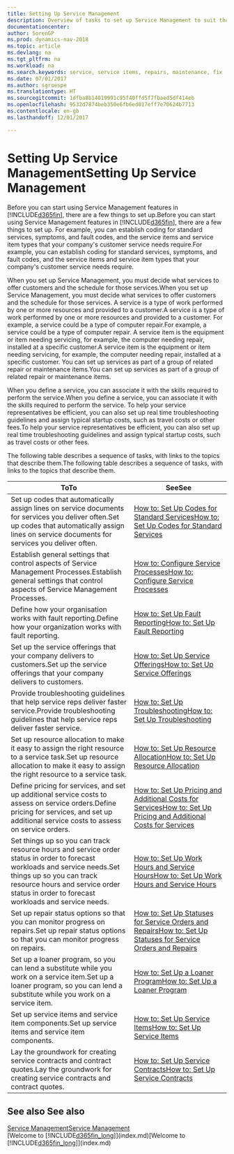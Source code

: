 ```yaml
---
title: Setting Up Service Management
description: Overview of tasks to set up Service Management to suit the way that your organisations manages its services.
documentationcenter: 
author: SorenGP
ms.prod: dynamics-nav-2018
ms.topic: article
ms.devlang: na
ms.tgt_pltfrm: na
ms.workload: na
ms.search.keywords: service, service items, repairs, maintenance, fix
ms.date: 07/01/2017
ms.author: sgroespe
ms.translationtype: HT
ms.sourcegitcommit: 1dfba8b14019991c95f40ffd5f7fbaed5df414eb
ms.openlocfilehash: 9532d7874beb350e6fb6ed017eff7e70624b7713
ms.contentlocale: en-gb
ms.lasthandoff: 12/01/2017

---
```


# <a name="setting-up-service-management"></a><span data-ttu-id="064f4-103">Setting Up Service Management</span><span class="sxs-lookup"><span data-stu-id="064f4-103">Setting Up Service Management</span></span>
<span data-ttu-id="064f4-104">Before you can start using Service Management features in [!INCLUDE[d365fin](includes/d365fin_md.md)], there are a few things to set up.</span><span class="sxs-lookup"><span data-stu-id="064f4-104">Before you can start using Service Management features in [!INCLUDE[d365fin](includes/d365fin_md.md)], there are a few things to set up.</span></span> <span data-ttu-id="064f4-105">For example, you can establish coding for standard services, symptoms, and fault codes, and the service items and service item types that your company's customer service needs require.</span><span class="sxs-lookup"><span data-stu-id="064f4-105">For example, you can establish coding for standard services, symptoms, and fault codes, and the service items and service item types that your company's customer service needs require.</span></span>  

<span data-ttu-id="064f4-106">When you set up Service Management, you must decide what services to offer customers and the schedule for those services.</span><span class="sxs-lookup"><span data-stu-id="064f4-106">When you set up Service Management, you must decide what services to offer customers and the schedule for those services.</span></span> <span data-ttu-id="064f4-107">A service is a type of work performed by one or more resources and provided to a customer.</span><span class="sxs-lookup"><span data-stu-id="064f4-107">A service is a type of work performed by one or more resources and provided to a customer.</span></span> <span data-ttu-id="064f4-108">For example, a service could be a type of computer repair.</span><span class="sxs-lookup"><span data-stu-id="064f4-108">For example, a service could be a type of computer repair.</span></span> <span data-ttu-id="064f4-109">A service item is the equipment or item needing servicing, for example, the computer needing repair, installed at a specific customer.</span><span class="sxs-lookup"><span data-stu-id="064f4-109">A service item is the equipment or item needing servicing, for example, the computer needing repair, installed at a specific customer.</span></span> <span data-ttu-id="064f4-110">You can set up services as part of a group of related repair or maintenance items.</span><span class="sxs-lookup"><span data-stu-id="064f4-110">You can set up services as part of a group of related repair or maintenance items.</span></span>  
  
<span data-ttu-id="064f4-111">When you define a service, you can associate it with the skills required to perform the service.</span><span class="sxs-lookup"><span data-stu-id="064f4-111">When you define a service, you can associate it with the skills required to perform the service.</span></span> <span data-ttu-id="064f4-112">To help your service representatives be efficient, you can also set up real time troubleshooting guidelines and assign typical startup costs, such as travel costs or other fees.</span><span class="sxs-lookup"><span data-stu-id="064f4-112">To help your service representatives be efficient, you can also set up real time troubleshooting guidelines and assign typical startup costs, such as travel costs or other fees.</span></span>  

<span data-ttu-id="064f4-113">The following table describes a sequence of tasks, with links to the topics that describe them.</span><span class="sxs-lookup"><span data-stu-id="064f4-113">The following table describes a sequence of tasks, with links to the topics that describe them.</span></span>  
  
| <span data-ttu-id="064f4-114">To</span><span class="sxs-lookup"><span data-stu-id="064f4-114">To</span></span> | <span data-ttu-id="064f4-115">See</span><span class="sxs-lookup"><span data-stu-id="064f4-115">See</span></span> |
| --- | --- |
| <span data-ttu-id="064f4-116">Set up codes that automatically assign lines on service documents for services you deliver often.</span><span class="sxs-lookup"><span data-stu-id="064f4-116">Set up codes that automatically assign lines on service documents for services you deliver often.</span></span> |[<span data-ttu-id="064f4-117">How to: Set Up Codes for Standard Services</span><span class="sxs-lookup"><span data-stu-id="064f4-117">How to: Set Up Codes for Standard Services</span></span>](service-how-setup-service-coding.md)|
| <span data-ttu-id="064f4-118">Establish general settings that control aspects of Service Management Processes.</span><span class="sxs-lookup"><span data-stu-id="064f4-118">Establish general settings that control aspects of Service Management Processes.</span></span>|[<span data-ttu-id="064f4-119">How to: Configure Service Processes</span><span class="sxs-lookup"><span data-stu-id="064f4-119">How to: Configure Service Processes</span></span>](service-setup-service-processes.md)|
| <span data-ttu-id="064f4-120">Define how your organisation works with fault reporting.</span><span class="sxs-lookup"><span data-stu-id="064f4-120">Define how your organization works with fault reporting.</span></span> |[<span data-ttu-id="064f4-121">How to: Set Up Fault Reporting</span><span class="sxs-lookup"><span data-stu-id="064f4-121">How to: Set Up Fault Reporting</span></span>](service-how-setup-fault-reporting.md) |
| <span data-ttu-id="064f4-122">Set up the service offerings that your company delivers to customers.</span><span class="sxs-lookup"><span data-stu-id="064f4-122">Set up the service offerings that your company delivers to customers.</span></span>|[<span data-ttu-id="064f4-123">How to: Set Up Service Offerings</span><span class="sxs-lookup"><span data-stu-id="064f4-123">How to: Set Up Service Offerings</span></span>](service-how-setup-service-offerings.md)|
| <span data-ttu-id="064f4-124">Provide troubleshooting guidelines that help service reps deliver faster service.</span><span class="sxs-lookup"><span data-stu-id="064f4-124">Provide troubleshooting guidelines that help service reps deliver faster service.</span></span> |[<span data-ttu-id="064f4-125">How to: Set Up Troubleshooting</span><span class="sxs-lookup"><span data-stu-id="064f4-125">How to: Set Up Troubleshooting</span></span>](service-how-setup-troubleshooting.md) |
| <span data-ttu-id="064f4-126">Set up resource allocation to make it easy to assign the right resource to a service task.</span><span class="sxs-lookup"><span data-stu-id="064f4-126">Set up resource allocation to make it easy to assign the right resource to a service task.</span></span> |[<span data-ttu-id="064f4-127">How to: Set Up Resource Allocation</span><span class="sxs-lookup"><span data-stu-id="064f4-127">How to: Set Up Resource Allocation</span></span>](service-how-setup-resource-allocation.md) |
| <span data-ttu-id="064f4-128">Define pricing for services, and set up additional service costs to assess on service orders.</span><span class="sxs-lookup"><span data-stu-id="064f4-128">Define pricing for services, and set up additional service costs to assess on service orders.</span></span> |[<span data-ttu-id="064f4-129">How to: Set Up Pricing and Additional Costs for Services</span><span class="sxs-lookup"><span data-stu-id="064f4-129">How to: Set Up Pricing and Additional Costs for Services</span></span>](service-how-setup-service-costs-pricing.md)|
| <span data-ttu-id="064f4-130">Set things up so you can track resource hours and service order status in order to forecast workloads and service needs.</span><span class="sxs-lookup"><span data-stu-id="064f4-130">Set things up so you can track resource hours and service order status in order to forecast workloads and service needs.</span></span>|[<span data-ttu-id="064f4-131">How to: Set Up Work Hours and Service Hours</span><span class="sxs-lookup"><span data-stu-id="064f4-131">How to: Set Up Work Hours and Service Hours</span></span>](service-how-setup-work-service-hours.md)|
| <span data-ttu-id="064f4-132">Set up repair status options so that you can monitor progress on repairs.</span><span class="sxs-lookup"><span data-stu-id="064f4-132">Set up repair status options so that you can monitor progress on repairs.</span></span> | [<span data-ttu-id="064f4-133">How to: Set Up Statuses for Service Orders and Repairs</span><span class="sxs-lookup"><span data-stu-id="064f4-133">How to: Set Up Statuses for Service Orders and Repairs</span></span>](service-order-repair-status.md)|
| <span data-ttu-id="064f4-134">Set up a loaner program, so you can lend a substitute while you work on a service item.</span><span class="sxs-lookup"><span data-stu-id="064f4-134">Set up a loaner program, so you can lend a substitute while you work on a service item.</span></span> |[<span data-ttu-id="064f4-135">How to: Set Up a Loaner Program</span><span class="sxs-lookup"><span data-stu-id="064f4-135">How to: Set Up a Loaner Program</span></span>](service-how-setup-loaner-program.md) |
| <span data-ttu-id="064f4-136">Set up service items and service item components.</span><span class="sxs-lookup"><span data-stu-id="064f4-136">Set up service items and service item components.</span></span> |[<span data-ttu-id="064f4-137">How to: Set Up Service Items</span><span class="sxs-lookup"><span data-stu-id="064f4-137">How to: Set Up Service Items</span></span>](service-how-setup-service-items.md) |
| <span data-ttu-id="064f4-138">Lay the groundwork for creating service contracts and contract quotes.</span><span class="sxs-lookup"><span data-stu-id="064f4-138">Lay the groundwork for creating service contracts and contract quotes.</span></span> |[<span data-ttu-id="064f4-139">How to: Set Up Service Contracts</span><span class="sxs-lookup"><span data-stu-id="064f4-139">How to: Set Up Service Contracts</span></span>](service-how-setup-service-contracts.md) |

## <a name="see-also"></a><span data-ttu-id="064f4-140">See also </span><span class="sxs-lookup"><span data-stu-id="064f4-140">See also</span></span>
[<span data-ttu-id="064f4-141">Service Management</span><span class="sxs-lookup"><span data-stu-id="064f4-141">Service Management</span></span>](service-service.md)  
<span data-ttu-id="064f4-142">[Welcome to [!INCLUDE[d365fin_long](includes/d365fin_long_md.md)]](index.md)</span><span class="sxs-lookup"><span data-stu-id="064f4-142">[Welcome to [!INCLUDE[d365fin_long](includes/d365fin_long_md.md)]](index.md)</span></span>  

